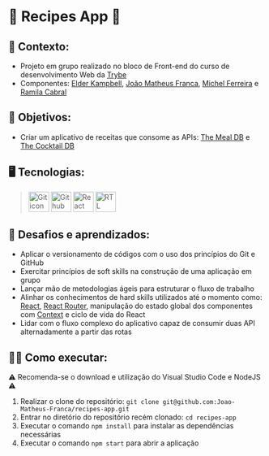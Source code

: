 # 🍲 Recipes App 🍲 #
## 📝 Contexto: 
* Projeto em grupo realizado no bloco de Front-end do curso de desenvolvimento Web da
<a href="https://www.betrybe.com/">Trybe</a>
* Componentes: 
<a href="https://github.com/elderkampbell">Elder Kampbell</a>,
<a href="https://github.com/Joao-Matheus-Franca">João Matheus Franca</a>,
<a href="https://github.com/Miicchhel">Michel Ferreira</a> e
<a href="https://github.com/Ramila2022">Ramila Cabral</a>
## 🎯 Objetivos: 
* Criar um aplicativo de receitas que consome as APIs: 
<a href="https://www.themealdb.com/">The Meal DB</a> e
<a href="https://www.thecocktaildb.com/">The Cocktail DB</a> 
## 🖥️ Tecnologias:
> <img src="https://cdn.jsdelivr.net/gh/devicons/devicon/icons/git/git-original.svg" height=40 alt="Git icon"/>
> <img src="https://cdn.jsdelivr.net/gh/devicons/devicon/icons/github/github-original.svg" height=40 alt="Github icon"/>
> <img src="https://cdn.jsdelivr.net/gh/devicons/devicon/icons/react/react-original.svg" height=40 alt="React icon"/>
> <img src="https://testing-library.com/img/octopus-64x64.png" height=40 alt="RTL icon"/>
## 🧠 Desafios e aprendizados:
* Aplicar o versionamento de códigos com o uso dos princípios do Git e GitHub
* Exercitar princípios de soft skills na construção de uma aplicação em grupo
* Lançar mão de metodologias ágeis para estruturar o fluxo de trabalho
* Alinhar os conhecimentos de hard skills utilizados até o momento como: 
<a href="https://react.dev/">React</a>,
<a href="https://reactrouter.com/en/main">React Router</a>, 
manipulação do estado global dos componentes com <a href="https://react.dev/learn/passing-data-deeply-with-context">Context</a> e ciclo de vida do React
* Lidar com o fluxo complexo do aplicativo capaz de consumir duas API alternadamente a partir das rotas
## 👨‍💻 Como executar: 
⚠️ Recomenda-se o download e utilização do Visual Studio Code e NodeJS ⚠️
1. Realizar o clone do repositório: ``` git clone git@github.com:Joao-Matheus-Franca/recipes-app.git ```
2. Entrar no diretório do repositório recém clonado: ``` cd recipes-app ``` 
3. Executar o comando ``` npm install ``` para instalar as dependências necessárias
4. Executar o comando ``` npm start ``` para abrir a aplicação
